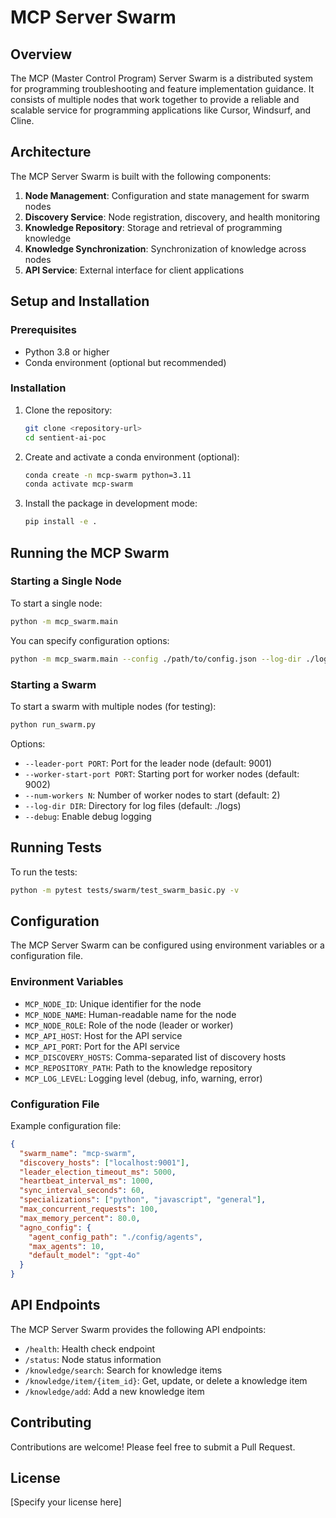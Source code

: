 # MCP Server Swarm

## Overview

The MCP (Master Control Program) Server Swarm is a distributed system for programming troubleshooting and feature implementation guidance. It consists of multiple nodes that work together to provide a reliable and scalable service for programming applications like Cursor, Windsurf, and Cline.

## Architecture

The MCP Server Swarm is built with the following components:

1. **Node Management**: Configuration and state management for swarm nodes
2. **Discovery Service**: Node registration, discovery, and health monitoring
3. **Knowledge Repository**: Storage and retrieval of programming knowledge
4. **Knowledge Synchronization**: Synchronization of knowledge across nodes
5. **API Service**: External interface for client applications

## Setup and Installation

### Prerequisites

- Python 3.8 or higher
- Conda environment (optional but recommended)

### Installation

1. Clone the repository:
   ```bash
   git clone <repository-url>
   cd sentient-ai-poc
   ```

2. Create and activate a conda environment (optional):
   ```bash
   conda create -n mcp-swarm python=3.11
   conda activate mcp-swarm
   ```

3. Install the package in development mode:
   ```bash
   pip install -e .
   ```

## Running the MCP Swarm

### Starting a Single Node

To start a single node:

```bash
python -m mcp_swarm.main
```

You can specify configuration options:

```bash
python -m mcp_swarm.main --config ./path/to/config.json --log-dir ./logs
```

### Starting a Swarm

To start a swarm with multiple nodes (for testing):

```bash
python run_swarm.py
```

Options:
- `--leader-port PORT`: Port for the leader node (default: 9001)
- `--worker-start-port PORT`: Starting port for worker nodes (default: 9002)
- `--num-workers N`: Number of worker nodes to start (default: 2)
- `--log-dir DIR`: Directory for log files (default: ./logs)
- `--debug`: Enable debug logging

## Running Tests

To run the tests:

```bash
python -m pytest tests/swarm/test_swarm_basic.py -v
```

## Configuration

The MCP Server Swarm can be configured using environment variables or a configuration file.

### Environment Variables

- `MCP_NODE_ID`: Unique identifier for the node
- `MCP_NODE_NAME`: Human-readable name for the node
- `MCP_NODE_ROLE`: Role of the node (leader or worker)
- `MCP_API_HOST`: Host for the API service
- `MCP_API_PORT`: Port for the API service
- `MCP_DISCOVERY_HOSTS`: Comma-separated list of discovery hosts
- `MCP_REPOSITORY_PATH`: Path to the knowledge repository
- `MCP_LOG_LEVEL`: Logging level (debug, info, warning, error)

### Configuration File

Example configuration file:

```json
{
  "swarm_name": "mcp-swarm",
  "discovery_hosts": ["localhost:9001"],
  "leader_election_timeout_ms": 5000,
  "heartbeat_interval_ms": 1000,
  "sync_interval_seconds": 60,
  "specializations": ["python", "javascript", "general"],
  "max_concurrent_requests": 100,
  "max_memory_percent": 80.0,
  "agno_config": {
    "agent_config_path": "./config/agents",
    "max_agents": 10,
    "default_model": "gpt-4o"
  }
}
```

## API Endpoints

The MCP Server Swarm provides the following API endpoints:

- `/health`: Health check endpoint
- `/status`: Node status information
- `/knowledge/search`: Search for knowledge items
- `/knowledge/item/{item_id}`: Get, update, or delete a knowledge item
- `/knowledge/add`: Add a new knowledge item

## Contributing

Contributions are welcome! Please feel free to submit a Pull Request.

## License

[Specify your license here]
